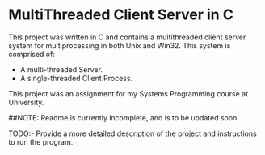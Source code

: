 # MultiThreaded Client Server in C

This project was written in C and contains a multithreaded client server system for multiprocessing in both Unix and Win32. 
This system is comprised of: 
* A multi-threaded Server.
* A single-threaded Client Process. 

This project was an assignment for my Systems Programming course at University. 

##NOTE:
Readme is currently incomplete, and is to be updated soon.

TODO:- Provide a more detailed description of the project and instructions to run the program. 


